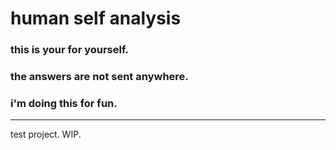 # human self analysis
### this is your for yourself.
### the answers are not sent anywhere.
### i'm doing this for fun.

--- 

test project. WIP.
